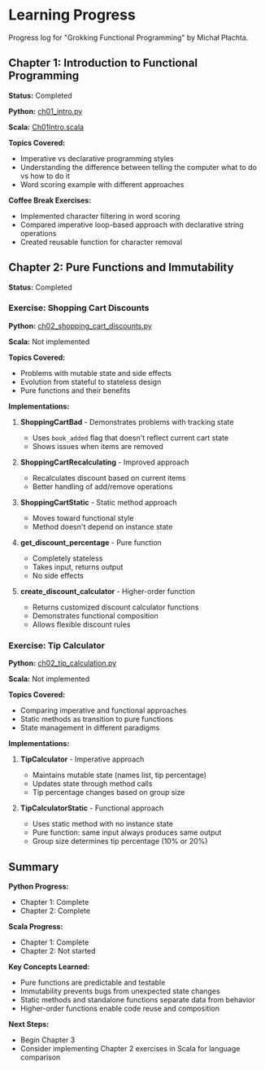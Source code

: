 # Learning Progress

Progress log for "Grokking Functional Programming" by Michał Płachta.

## Chapter 1: Introduction to Functional Programming

**Status:** Completed

**Python:** [ch01_intro.py](../src/main/ch01_intro.py)

**Scala:** [Ch01Intro.scala](../src/scala/Ch01Intro.scala)

**Topics Covered:**

- Imperative vs declarative programming styles
- Understanding the difference between telling the computer what to do vs how to do it
- Word scoring example with different approaches

**Coffee Break Exercises:**

- Implemented character filtering in word scoring
- Compared imperative loop-based approach with declarative string operations
- Created reusable function for character removal

## Chapter 2: Pure Functions and Immutability

**Status:** Completed

### Exercise: Shopping Cart Discounts

**Python:** [ch02_shopping_cart_discounts.py](../src/main/ch02_shopping_cart_discounts.py)

**Scala:** Not implemented

**Topics Covered:**

- Problems with mutable state and side effects
- Evolution from stateful to stateless design
- Pure functions and their benefits

**Implementations:**

1. **ShoppingCartBad** - Demonstrates problems with tracking state
   - Uses `book_added` flag that doesn't reflect current cart state
   - Shows issues when items are removed

2. **ShoppingCartRecalculating** - Improved approach
   - Recalculates discount based on current items
   - Better handling of add/remove operations

3. **ShoppingCartStatic** - Static method approach
   - Moves toward functional style
   - Method doesn't depend on instance state

4. **get_discount_percentage** - Pure function
   - Completely stateless
   - Takes input, returns output
   - No side effects

5. **create_discount_calculator** - Higher-order function
   - Returns customized discount calculator functions
   - Demonstrates functional composition
   - Allows flexible discount rules

### Exercise: Tip Calculator

**Python:** [ch02_tip_calculation.py](../src/main/ch02_tip_calculation.py)

**Scala:** Not implemented

**Topics Covered:**

- Comparing imperative and functional approaches
- Static methods as transition to pure functions
- State management in different paradigms

**Implementations:**

1. **TipCalculator** - Imperative approach
   - Maintains mutable state (names list, tip percentage)
   - Updates state through method calls
   - Tip percentage changes based on group size

2. **TipCalculatorStatic** - Functional approach
   - Uses static method with no instance state
   - Pure function: same input always produces same output
   - Group size determines tip percentage (10% or 20%)

## Summary

**Python Progress:**

- Chapter 1: Complete
- Chapter 2: Complete

**Scala Progress:**

- Chapter 1: Complete
- Chapter 2: Not started

**Key Concepts Learned:**

- Pure functions are predictable and testable
- Immutability prevents bugs from unexpected state changes
- Static methods and standalone functions separate data from behavior
- Higher-order functions enable code reuse and composition

**Next Steps:**

- Begin Chapter 3
- Consider implementing Chapter 2 exercises in Scala for language comparison
